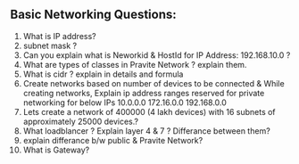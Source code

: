 ## Basic Networking Questions:

1. What is IP address?
2. subnet mask ? 
3. Can you explain what is Neworkid & HostId for IP Address: 192.168.10.0 ?
4. What are types of classes in Pravite Network ? explain them.
5. What is cidr ? explain in details and formula
6. Create networks based on number of devices to be connected & While creating networks, Explain ip address ranges reserved for private networking for below IPs
    10.0.0.0
    172.16.0.0 
    192.168.0.0
7. Lets create a network of 400000 (4 lakh devices) with 16 subnets of approximately 25000 devices.? 
8. What loadblancer ? Explain layer 4 & 7 ? Differance between them? 
9. explain differance b/w public & Pravite Network?
10. What is Gateway?
